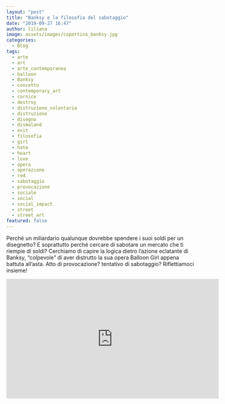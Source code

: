 ```yaml
---
layout: "post"
title: "Banksy e la filosofia del sabotaggio"
date: "2019-09-27 16:47"
author: liliana
image: assets/images/copertina_banksy.jpg
categories:
  - Blog
tags:
  - arte
  - art
  - arte_contemporanea
  - balloon
  - Banksy
  - concetto
  - contemporary_art
  - cornice
  - destroy
  - distruzione_volontaria
  - distruzione
  - disegno
  - dismaland
  - exit
  - filosofia
  - girl
  - hate
  - heart
  - love
  - opera
  - operazione
  - red
  - sabotaggio
  - provocazione
  - sociale
  - social
  - social_impact
  - street
  - street_art
featured: false
---
```

Perché un miliardario qualunque dovrebbe spendere i suoi soldi per un disegnetto? E soprattutto perché cercare di sabotare un mercato che ti riempie di soldi?
Cerchiamo di capire la logica dietro l’azione eclatante di Banksy, “colpevole” di aver distrutto la sua opera Balloon Girl appena battuta all’asta. Atto di provocazione? tentativo di sabotaggio? Riflettiamoci insieme!

<iframe width="560" height="315" src="https://www.youtube.com/embed/LBU4A2jaaCc" frameborder="0" allow="accelerometer; autoplay; encrypted-media; gyroscope; picture-in-picture" allowfullscreen></iframe>
